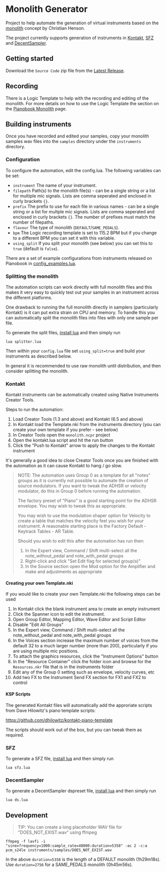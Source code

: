 # Monolith Generator

Project to help automate the generation of virtual instruments based on the
[monolith](https://www.pianobook.co.uk/monolith/) concept by Christian Henson. 

The project currently supports generation of instruments in [Kontakt](#kontakt), 
[SFZ](#sfz) and [DecentSampler](#decentsampler).

## Getting started

Download the `Source Code` zip file from the [Latest Release](https://github.com/StephenTallamy/monolith/releases).

## Recording

There is a Logic Template to help with the recording and editing of the monolith.
For more details on how to use the Logic Template the section on the
[Pianobook Monolith](https://www.pianobook.co.uk/monolith/) page.

## Building instruments

Once you have recorded and edited your samples, copy your monolith samples wav files
into the `samples` directory under the `instruments` directory.

### Configuration

To configure the automation, edit the config.lua. The following variables can be set:

- `instrument`  The name of your instrument.
- `filepath`    Path(s) to the monolith file(s) - can be a single string or a list 
                for multiple mic signals. Lists are comma seperated and enclosed in
                curly brackets `{}`.
- `prefix`      The prefix to use for each file in various names - can be a single
                string or a list for multple mic signals. Lists are comma seperated 
                and enclosed in curly brackets `{}`. The number of prefixes must 
                match the number of filepaths.
- `flavour`     The type of monolith (`DEFAULT`/`SAME_PEDALS`).
- `bpm`         The Logic recording template is set to 115.2 BPM but if you change to
                a different BPM you can set it with this variable.
- `using_split` If you split your monolith (see below) you can set this to `true` 
                (default is `false`).

There are a set of example configurations from instruments released on Pianobook
in [config_examples.lua](config_examples.lua).

### Splitting the monolith

The automation scripts can work directly with full monolith files and this makes it
very easy to quickly test out your samples in an instrument across the different 
platforms.

One drawback to running the full monolith directly in samplers 
(particularly Kontakt) is it can put extra strain on CPU and memory. To handle
this you can automatically split the monolith files into files with only one sample
per file.

To generate the split files, [install lua](https://www.lua.org/start.html) and 
then simply run

```
lua splitter.lua
```

Then within your `config.lua` file set `using_split=true` and build your instruments
as described below.

In general it is recommended to use raw monolith until distribution, and then 
consider splitting the monolith.

### Kontakt

Kontakt instruments can be automatically created using Native Instruments
Creator Tools.

Steps to run the automation:

1. Load Creator Tools (1.3 and above) and Kontakt (6.5 and above)
2. In Kontakt load the Template.nki from the instruments directory (you can create 
   your own template if you prefer - see below)
3. In Creator Tools open the `monolith.ncpr` project
4. Open the kontakt.lua script and hit the run button
5. Click the "Push to Kontakt" arrow to apply the changes to the Kontakt instrument

It's generally a good idea to close Creator Tools once you are finished with the
automation as it can cause Kontakt to hang / go slow.

> NOTE: The automation uses Group 0 as a template for all "notes" groups
> as it is currently not possible to automate the creation of source modulators.
> If you want to tweak the ADHSR or velocity modulator, do this in Group 0 before
> running the automation.
>
> The factory preset of "Piano" is a good starting point for the ADHSR envelope.
> You may wish to tweak this as appropriate.
>
> You may wish to use the modulation shaper option for Velocity to create a table
> that matches the velocity feel you wish for your instrument. A reasonable
> starting place is the Factory Default - Keytrack Tables - AR Table.
>
> Should you wish to edit this after the automation has run then:
>
> 1. In the Expert view, Command / Shift multi-select all the note_without_pedal
>    and note_with_pedal groups
> 2. Right-click and click "Set Edit flag for selected group(s)"
> 3. In the Source section open the Mod option for the Amplifier and make
>    and adjustments as appropriate

#### Creating your own Template.nki

If you would like to create your own Template.nki the following steps can be used

1. In Kontakt click the blank instrument area to create an empty instrument
2. Click the Spanner icon to edit the instrument.
3. Open Group Editor, Mapping Editor, Wave Editor and Script Editor
4. Disable "Edit All Groups"
5. In the Expert view, Command / Shift multi-select all the note_without_pedal and
   note_with_pedal groups
6. In the Voices section increase the maximum number of voices from the default 32
   to a much larger number (more than 200), particularly if you are using multiple
   mic positions.
7. To attach the graphics resources, click the "Instrument Options" button
8. In the "Resource Container" click the folder icon and browse for the
   `Resources.nkr` file that is in the instruments folder
9. Edit any of the Group 0 setting such as envelope, velocity curves, etc
10. Add two FX to the Instrument Send FX section for FX1 and FX2 to control

#### KSP Scripts

The generated Kontakt files will automatically add the approriate scripts from
Dave Hilowitz's piano template scripts:

https://github.com/dhilowitz/kontakt-piano-template

The scripts should work out of the box, but you can tweak them as required.

### SFZ

To generate a SFZ file, [install lua](https://www.lua.org/start.html) and then simply run

```
lua sfz.lua
```

### DecentSampler

To generate a DecentSampler dspreset file, [install lua](https://www.lua.org/start.html) and then simply run

```
lua ds.lua
```

## Development

> TIP: You can create a long placeholder WAV file for "DOES_NOT_EXIST.wav" using ffmpeg

```
ffmpeg -f lavfi -i "sine=frequency=1000:sample_rate=48000:duration=5358" -ac 2 -c:a pcm_s24le instruments/samples/DOES_NOT_EXIST.wav
```

In the above `duration=5358` is the length of a DEFAULT monolith (1h29m18s).
Use `duration=2756` for a SAME_PEDALS monolith (0h45m56s).
